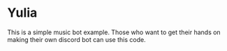 # Yulia
This is a simple music bot example.
Those who want to get their hands on making their own discord bot can use this code.
